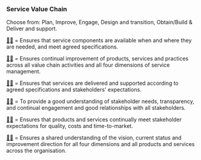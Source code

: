 ### Service Value Chain

Choose from: Plan, Improve, Engage, Design and transition, Obtain/Build & Deliver and support.

[:man_shrugging:](/answers/ObtainBuild.md) = Ensures that service components are available when and where they are needed, and meet agreed specifications.

[:woman_shrugging:](/answers/Improve.md) = Ensures continual improvement of products, services and practices across all value chain activities and all four dimensions of service management.

[:man_shrugging:](/answers/DeliverAndSupport.md) = Ensures that services are delivered and supported according to agreed specifications and stakeholders' expectations.

[:woman_shrugging:](/answers/Engage.md) = To provide a good understanding of stakeholder needs, transparency, and continual engagement and good relationships with all stakeholders.

[:man_shrugging:](/answers/DesignAndTransition.md) = Ensures that products and services continually meet stakeholder expectations for quality, costs and time-to-market.

[:woman_shrugging:](/answers/Plan.md) = Ensures a shared understanding of the vision, current status and improvement direction for all four dimensions and all products and services across the organisation.

